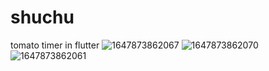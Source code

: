 # shuchu
tomato timer in flutter
![1647873862067](https://user-images.githubusercontent.com/87013849/159286117-b243057e-2d03-42eb-9101-89b9718163c9.jpg)
![1647873862070](https://user-images.githubusercontent.com/87013849/159286155-86162018-7e1b-4201-9dec-f59a67b30e86.jpg)
![1647873862061](https://user-images.githubusercontent.com/87013849/159286161-45bafd13-92f2-497a-9a38-6433f488311e.jpg)
